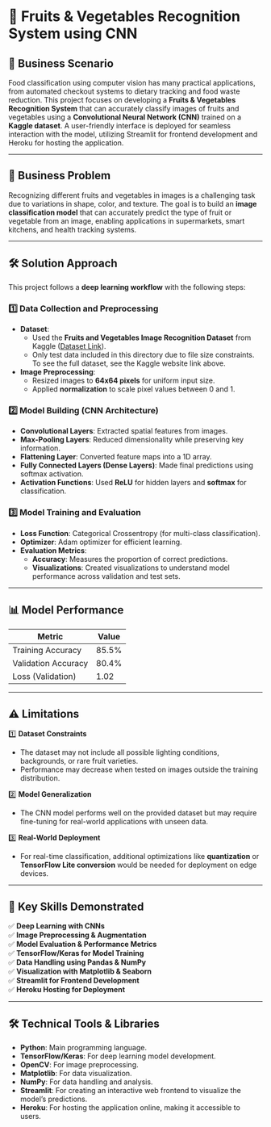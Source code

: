 # 🍎 Fruits & Vegetables Recognition System using CNN

## 🚀 Business Scenario

Food classification using computer vision has many practical applications, from automated checkout systems to dietary tracking and food waste reduction. This project focuses on developing a **Fruits & Vegetables Recognition System** that can accurately classify images of fruits and vegetables using a **Convolutional Neural Network (CNN)** trained on a **Kaggle dataset**. A user-friendly interface is deployed for seamless interaction with the model, utilizing Streamlit for frontend development and Heroku for hosting the application.

---

## 🧠 Business Problem

Recognizing different fruits and vegetables in images is a challenging task due to variations in shape, color, and texture. The goal is to build an **image classification model** that can accurately predict the type of fruit or vegetable from an image, enabling applications in supermarkets, smart kitchens, and health tracking systems.

---

## 🛠️ Solution Approach

This project follows a **deep learning workflow** with the following steps:

### 1️⃣ **Data Collection and Preprocessing**

- **Dataset**:
  - Used the **Fruits and Vegetables Image Recognition Dataset** from Kaggle ([Dataset Link](https://www.kaggle.com/datasets/kritikseth/fruit-and-vegetable-image-recognition)).
  - Only test data included in this directory due to file size constraints. To see the full dataset, see the Kaggle website link above.
- **Image Preprocessing**:
  - Resized images to **64x64 pixels** for uniform input size.
  - Applied **normalization** to scale pixel values between 0 and 1.

### 2️⃣ **Model Building (CNN Architecture)**

- **Convolutional Layers**: Extracted spatial features from images.
- **Max-Pooling Layers**: Reduced dimensionality while preserving key information.
- **Flattening Layer**: Converted feature maps into a 1D array.
- **Fully Connected Layers (Dense Layers)**: Made final predictions using softmax activation.
- **Activation Functions**: Used **ReLU** for hidden layers and **softmax** for classification.

### 3️⃣ **Model Training and Evaluation**

- **Loss Function**: Categorical Crossentropy (for multi-class classification).
- **Optimizer**: Adam optimizer for efficient learning.
- **Evaluation Metrics**:
  - **Accuracy**: Measures the proportion of correct predictions.
  - **Visualizations**: Created visualizations to understand model performance across validation and test sets.

---

## 📊 Model Performance

| Metric              | Value |
| ------------------- | ----- |
| Training Accuracy   | 85.5% |
| Validation Accuracy | 80.4% |
| Loss (Validation)   | 1.02  |

---

## ⚠️ Limitations

1️⃣ **Dataset Constraints**

- The dataset may not include all possible lighting conditions, backgrounds, or rare fruit varieties.
- Performance may decrease when tested on images outside the training distribution.

2️⃣ **Model Generalization**

- The CNN model performs well on the provided dataset but may require fine-tuning for real-world applications with unseen data.

3️⃣ **Real-World Deployment**

- For real-time classification, additional optimizations like **quantization** or **TensorFlow Lite conversion** would be needed for deployment on edge devices.

---

## 🧠 Key Skills Demonstrated

✅ **Deep Learning with CNNs**  
✅ **Image Preprocessing & Augmentation**  
✅ **Model Evaluation & Performance Metrics**  
✅ **TensorFlow/Keras for Model Training**  
✅ **Data Handling using Pandas & NumPy**  
✅ **Visualization with Matplotlib & Seaborn**  
✅ **Streamlit for Frontend Development**  
✅ **Heroku Hosting for Deployment**

---

## 🛠️ Technical Tools & Libraries

- **Python**: Main programming language.
- **TensorFlow/Keras**: For deep learning model development.
- **OpenCV**: For image preprocessing.
- **Matplotlib**: For data visualization.
- **NumPy**: For data handling and analysis.
- **Streamlit**: For creating an interactive web frontend to visualize the model’s predictions.
- **Heroku**: For hosting the application online, making it accessible to users.
